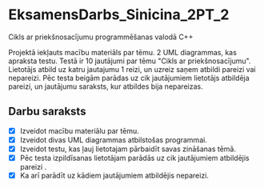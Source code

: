 # EksamensDarbs_Sinicina_2PT_2
Cikls ar priekšnosacījumu programmēšanas valodā C++

Projektā iekļauts macību materiāls par tēmu. 2 UML diagrammas, kas apraksta testu.
Testā ir 10 jautājumi par tēmu "Cikls ar priekšnosacījumu". Lietotājs atbild uz katru jautajumu 1 reizi, un uzreiz saņem atbildi pareizi vai nepareizi. Pēc testa beigām parādas uz cik jautājumiem lietotājs atbildēja pareizi, un jautājumu saraksts, kur atbildes bija nepareizas.

## Darbu saraksts

- [x] Izveidot macību materiālu par tēmu.
- [x] Izveidot divas UML diagrammas atbilstošas programmai.
- [x] Izveidot testu, kas ļauj lietotajam pārbaidīt savas zināšanas tēmā.
- [x] Pēc testa izpildīsanas lietotājam parādās uz cik jautājumiem atbildējis pareizi .
- [x] Ka arī parādīt uz kādiem jautājumiem atbildējis nepareizi.
